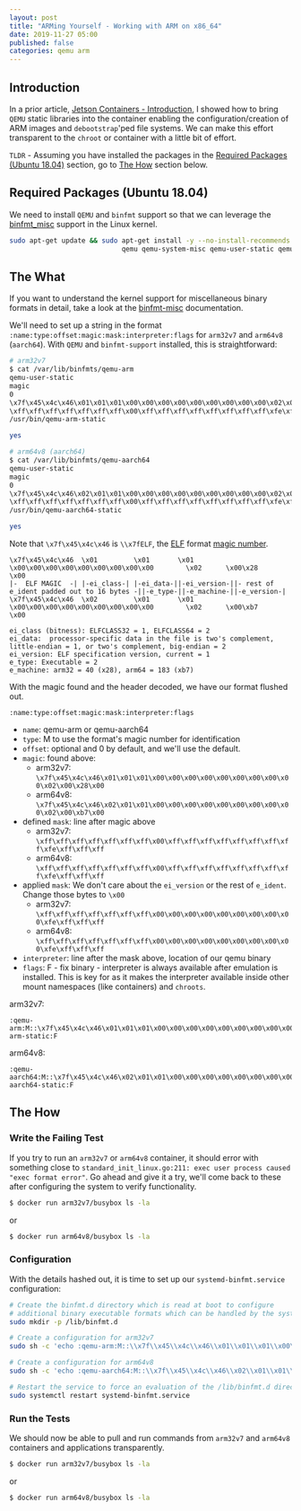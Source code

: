 ```yaml
---
layout: post
title: "ARMing Yourself - Working with ARM on x86_64"
date: 2019-11-27 05:00
published: false
categories: qemu arm
---
```


## Introduction

In a prior article, [Jetson Containers - Introduction](/2019/07/jetson-containers-introduction), I showed how to bring `QEMU` static libraries into the container enabling the configuration/creation of ARM images and `debootstrap`'ped file systems. We can make this effort transparent to the `chroot` or container with a little bit of effort.

`TLDR` - Assuming you have installed the packages in the [Required Packages (Ubuntu 18.04)](#required-packages-(ubuntu-18.04)) section, go to [The How](#the-how) section below.

## Required Packages (Ubuntu 18.04)

We need to install `QEMU` and `binfmt` support so that we can leverage the [binfmt_misc](https://en.wikipedia.org/wiki/Binfmt_misc) support in the Linux kernel.

```bash
sudo apt-get update && sudo apt-get install -y --no-install-recommends \
                            qemu qemu-system-misc qemu-user-static qemu-user binfmt-support
```

## The What

If you want to understand the kernel support for miscellaneous binary formats in detail, take a look at the [binfmt-misc](https://www.kernel.org/doc/html/latest/admin-guide/binfmt-misc.html) documentation.

We'll need to set up a string in the format `:name:type:offset:magic:mask:interpreter:flags` for `arm32v7` and `arm64v8` (`aarch64`). With `QEMU` and `binfmt-support` installed, this is straightforward:

```bash
# arm32v7
$ cat /var/lib/binfmts/qemu-arm
qemu-user-static
magic
0
\x7f\x45\x4c\x46\x01\x01\x01\x00\x00\x00\x00\x00\x00\x00\x00\x00\x02\x00\x28\x00
\xff\xff\xff\xff\xff\xff\xff\x00\xff\xff\xff\xff\xff\xff\xff\xff\xfe\xff\xff\xff
/usr/bin/qemu-arm-static

yes

# arm64v8 (aarch64)
$ cat /var/lib/binfmts/qemu-aarch64 
qemu-user-static
magic
0
\x7f\x45\x4c\x46\x02\x01\x01\x00\x00\x00\x00\x00\x00\x00\x00\x00\x02\x00\xb7\x00
\xff\xff\xff\xff\xff\xff\xff\x00\xff\xff\xff\xff\xff\xff\xff\xff\xfe\xff\xff\xff
/usr/bin/qemu-aarch64-static

yes
```

Note that `\x7f\x45\x4c\x46` is `\\x7fELF`, the [ELF](http://man7.org/linux/man-pages/man5/elf.5.html) format [magic number](https://en.wikipedia.org/wiki/Magic_number_(programming)). 
```
\x7f\x45\x4c\x46  \x01         \x01       \x01          \x00\x00\x00\x00\x00\x00\x00\x00\x00        \x02      \x00\x28     \x00
|-  ELF MAGIC  -| |-ei_class-| |-ei_data-||-ei_version-||- rest of e_ident padded out to 16 bytes -||-e_type-||-e_machine-||-e_version-|
\x7f\x45\x4c\x46  \x02         \x01       \x01          \x00\x00\x00\x00\x00\x00\x00\x00\x00        \x02      \x00\xb7     \x00

ei_class (bitness): ELFCLASS32 = 1, ELFCLASS64 = 2
ei_data:  processor-specific data in the file is two's complement, little-endian = 1, or two's complement, big-endian = 2
ei_version: ELF specification version, current = 1
e_type: Executable = 2
e_machine: arm32 = 40 (x28), arm64 = 183 (xb7)

```

With the magic found and the header decoded, we have our format flushed out.

```
:name:type:offset:magic:mask:interpreter:flags
```

- `name`: qemu-arm or qemu-aarch64
- `type`: M to use the format's magic number for identification
- `offset`: optional and 0 by default, and we'll use the default.
- `magic`: found above:
  - arm32v7: `\x7f\x45\x4c\x46\x01\x01\x01\x00\x00\x00\x00\x00\x00\x00\x00\x00\x02\x00\x28\x00`
  - arm64v8: `\x7f\x45\x4c\x46\x02\x01\x01\x00\x00\x00\x00\x00\x00\x00\x00\x00\x02\x00\xb7\x00`
- defined `mask`: line after magic above 
  - arm32v7: `\xff\xff\xff\xff\xff\xff\xff\x00\xff\xff\xff\xff\xff\xff\xff\xff\xfe\xff\xff\xff`
  - arm64v8: `\xff\xff\xff\xff\xff\xff\xff\x00\xff\xff\xff\xff\xff\xff\xff\xff\xfe\xff\xff\xff`
- applied `mask`: We don't care about the `ei_version` or the rest of `e_ident`. Change those bytes to `\x00`
  - arm32v7: `\xff\xff\xff\xff\xff\xff\xff\x00\x00\x00\x00\x00\x00\x00\x00\x00\xfe\xff\xff\xff`
  - arm64v8: `\xff\xff\xff\xff\xff\xff\xff\x00\x00\x00\x00\x00\x00\x00\x00\x00\xfe\xff\xff\xff`
- `interpreter`: line after the mask above, location of our qemu binary
- `flags`: F - fix binary - interpreter is always available after emulation is installed. This is key for as it makes the interpreter available inside other mount namespaces (like containers) and `chroots`.

arm32v7:
```
:qemu-arm:M::\x7f\x45\x4c\x46\x01\x01\x01\x00\x00\x00\x00\x00\x00\x00\x00\x00\x02\x00\x28\x00:\xff\xff\xff\xff\xff\xff\xff\x00\x00\x00\x00\x00\x00\x00\x00\x00\xfe\xff\xff\xff:/usr/bin/qemu-arm-static:F
```

arm64v8:
```
:qemu-aarch64:M::\x7f\x45\x4c\x46\x02\x01\x01\x00\x00\x00\x00\x00\x00\x00\x00\x00\x02\x00\xb7\x00:\xff\xff\xff\xff\xff\xff\xff\x00\x00\x00\x00\x00\x00\x00\x00\x00\xfe\xff\xff\xff:/usr/bin/qemu-aarch64-static:F 
```

## The How

### Write the Failing Test

If you try to run an `arm32v7` or `arm64v8` container, it should error with something close to `standard_init_linux.go:211: exec user process caused "exec format error"`. Go ahead and give it a try, we'll come back to these after configuring the system to verify functionality.

```bash
$ docker run arm32v7/busybox ls -la
```

or

```bash
$ docker run arm64v8/busybox ls -la
```

### Configuration

With the details hashed out, it is time to set up our `systemd-binfmt.service` configuration:

```bash
# Create the binfmt.d directory which is read at boot to configure
# additional binary executable formats which can be handled by the system.
sudo mkdir -p /lib/binfmt.d

# Create a configuration for arm32v7
sudo sh -c 'echo :qemu-arm:M::\\x7f\\x45\\x4c\\x46\\x01\\x01\\x01\\x00\\x00\\x00\\x00\\x00\\x00\\x00\\x00\\x00\\x02\\x00\\x28\\x00:\\xff\\xff\\xff\\xff\\xff\\xff\\xff\\x00\\x00\\x00\\x00\\x00\\x00\\x00\\x00\\x00\\xfe\\xff\\xff\\xff:/usr/bin/qemu-arm-static:F > /lib/binfmt.d/qemu-arm-static.conf'

# Create a configuration for arm64v8
sudo sh -c 'echo :qemu-aarch64:M::\\x7f\\x45\\x4c\\x46\\x02\\x01\\x01\\x00\\x00\\x00\\x00\\x00\\x00\\x00\\x00\\x00\\x02\\x00\\xb7\\x00:\\xff\\xff\\xff\\xff\\xff\\xff\\xff\\x00\\x00\\x00\\x00\\x00\\x00\\x00\\x00\\x00\\xfe\\xff\\xff\\xff:/usr/bin/qemu-aarch64-static:F > /lib/binfmt.d/qemu-aarch64-static.conf'

# Restart the service to force an evaluation of the /lib/binfmt.d directory
sudo systemctl restart systemd-binfmt.service
```

### Run the Tests

We should now be able to pull and run commands from `arm32v7` and `arm64v8` containers and applications transparently.

```bash
$ docker run arm32v7/busybox ls -la
```

or

```bash
$ docker run arm64v8/busybox ls -la
```

